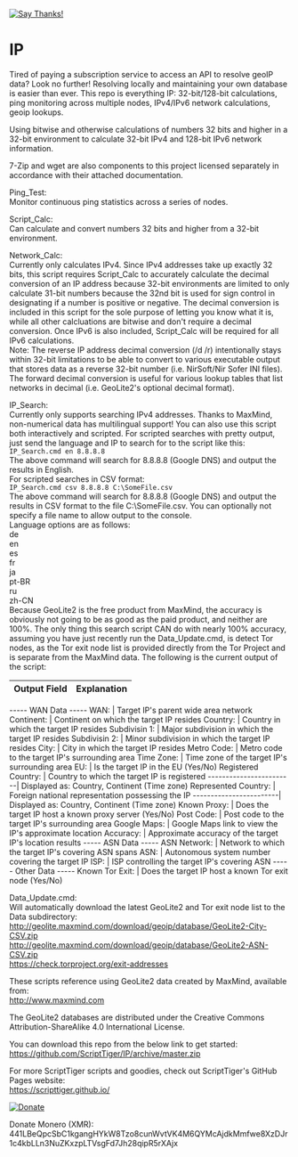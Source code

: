 [![Say Thanks!](https://img.shields.io/badge/Say%20Thanks-!-1EAEDB.svg)](https://saythanks.io/to/ScriptTiger)

# IP
Tired of paying a subscription service to access an API to resolve geoIP data? Look no further! Resolving locally and maintaining your own database is easier than ever. This repo is everything IP: 32-bit/128-bit calculations, ping monitoring across multiple nodes, IPv4/IPv6 network calculations, geoip lookups.

Using bitwise and otherwise calculations of numbers 32 bits and higher in a 32-bit environment to calculate 32-bit IPv4 and 128-bit IPv6 network information.

7-Zip and wget are also components to this project licensed separately in accordance with their attached documentation.

Ping_Test:  
Monitor continuous ping statistics across a series of nodes.

Script_Calc:  
Can calculate and convert numbers 32 bits and higher from a 32-bit environment.

Network_Calc:  
Currently only calculates IPv4. Since IPv4 addresses take up exactly 32 bits, this script requires Script_Calc to accurately calculate the decimal conversion of an IP address because 32-bit environments are limited to only calculate 31-bit numbers because the 32nd bit is used for sign control in designating if a number is positive or negative. The decimal conversion is included in this script for the sole purpose of letting you know what it is, while all other calcluations are bitwise and don't require a decimal conversion. Once IPv6 is also included, Script_Calc will be required for all IPv6 calculations.  
Note: The reverse IP address decimal conversion (/d /r) intentionally stays within 32-bit limitations to be able to convert to various executable output that stores data as a reverse 32-bit number (i.e. NirSoft/Nir Sofer INI files). The forward decimal conversion is useful for various lookup tables that list networks in decimal (i.e. GeoLite2's optional decimal format).

IP_Search:  
Currently only supports searching IPv4 addresses. Thanks to MaxMind, non-numerical data has multilingual support! You can also use this script both interactively and scripted. For scripted searches with pretty output, just send the language and IP to search for to the script like this:  
`IP_Search.cmd en 8.8.8.8`  
The above command will search for 8.8.8.8 (Google DNS) and output the results in English.  
For scripted searches in CSV format:  
`IP_Search.cmd csv 8.8.8.8 C:\SomeFile.csv`  
The above command will search for 8.8.8.8 (Google DNS) and output the results in CSV format to the file C:\SomeFile.csv. You can optionally not specify a file name to allow output to the console.  
Language options are as follows:  
de  
en  
es  
fr  
ja  
pt-BR  
ru  
zh-CN  
Because GeoLite2 is the free product from MaxMind, the accuracy is obviously not going to be as good as the paid product, and neither are 100%. The only thing this search script CAN do with nearly 100% accuracy, assuming you have just recently run the Data_Update.cmd, is detect Tor nodes, as the Tor exit node list is provided directly from the Tor Project and is separate from the MaxMind data. The following is the current output of the script:

Output Field            | Explanation
------------------------|-------------------------------------------------------------------------------------------------------
----- WAN Data -----
WAN:                    | Target IP's parent wide area network
Continent:              | Continent on which the target IP resides
Country:                | Country in which the target IP resides
Subdivisin 1:           | Major subdivision in which the target IP resides
Subdivisin 2:           | Minor subdivision in which the target IP resides
City:                   | City in which the target IP resides
Metro Code:             | Metro code to the target IP's surrounding area
Time Zone:              | Time zone of the target IP's surrounding area
EU:                     | Is the target IP in the EU (Yes/No)
Registered Country:     | Country to which the target IP is registered
------------------------| Displayed as: Country, Continent (Time zone)
Represented Country:    | Foreign national representation possessing the IP
------------------------| Displayed as: Country, Continent (Time zone)
Known Proxy:            | Does the target IP host a known proxy server (Yes/No)
Post Code:              | Post code to the target IP's surrounding area
Google Maps:            | Google Maps link to view the IP's approximate location
Accuracy:               | Approximate accuracy of the target IP's location results
----- ASN Data -----
ASN Network:            | Network to which the target IP's covering ASN spans
ASN:                    | Autonomous system number covering the target IP
ISP:                    | ISP controlling the target IP's covering ASN
----- Other Data -----
Known Tor Exit:         | Does the target IP host a known Tor exit node (Yes/No)

Data_Update.cmd:  
Will automatically download the latest GeoLite2 and Tor exit node list to the Data subdirectory:  
http://geolite.maxmind.com/download/geoip/database/GeoLite2-City-CSV.zip  
http://geolite.maxmind.com/download/geoip/database/GeoLite2-ASN-CSV.zip  
https://check.torproject.org/exit-addresses

These scripts reference using GeoLite2 data created by MaxMind, available from:  
http://www.maxmind.com

The GeoLite2 databases are distributed under the Creative Commons Attribution-ShareAlike 4.0 International License.

You can download this repo from the below link to get started:  
https://github.com/ScriptTiger/IP/archive/master.zip

For more ScriptTiger scripts and goodies, check out ScriptTiger's GitHub Pages website:  
https://scripttiger.github.io/

[![Donate](https://www.paypalobjects.com/en_US/i/btn/btn_donateCC_LG.gif)](https://www.paypal.com/cgi-bin/webscr?cmd=_s-xclick&hosted_button_id=MZ4FH4G5XHGZ4)

Donate Monero (XMR): 441LBeQpcSbC1kgangHYkW8Tzo8cunWvtVK4M6QYMcAjdkMmfwe8XzDJr1c4kbLLn3NuZKxzpLTVsgFd7Jh28qipR5rXAjx

